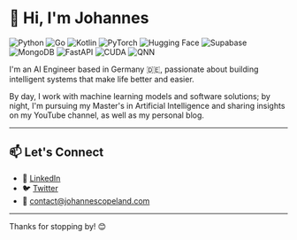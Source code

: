 # 👋 Hi, I'm Johannes

![Python](https://img.shields.io/badge/-Python-3776AB?style=flat&logo=python&logoColor=white)
![Go](https://img.shields.io/badge/-Go-00ADD8?style=flat&logo=go&logoColor=white)
![Kotlin](https://img.shields.io/badge/-Kotlin-7F52FF?style=flat&logo=kotlin&logoColor=white)
![PyTorch](https://img.shields.io/badge/-PyTorch-EE4C2C?style=flat&logo=pytorch&logoColor=white)
![Hugging Face](https://img.shields.io/badge/Hugging%20Face-FFD21E?style=flat&logo=huggingface&logoColor=white)
![Supabase](https://img.shields.io/badge/Supabase-3ECF8E?style=flat&logo=supabase&logoColor=white)
![MongoDB](https://img.shields.io/badge/-MongoDB-47A248?style=flat&logo=mongodb&logoColor=white)
![FastAPI](https://img.shields.io/badge/-FastAPI-009688?style=flat&logo=fastapi&logoColor=white)
![CUDA](https://img.shields.io/badge/CUDA-76B900?style=flat&logo=nvidia&logoColor=white)
![QNN](https://img.shields.io/badge/Snapdragon-c33139?style=flat&logo=snapdragon&logoColor=white)

I'm an AI Engineer based in Germany 🇩🇪, passionate about building intelligent systems that make life better and easier. 

By day, I work with machine learning models and software solutions; by night, I'm pursuing my Master's in Artificial Intelligence and sharing insights on my YouTube channel, as well as my personal blog.

---

## 📫 Let's Connect

- 💼 [LinkedIn](https://www.linkedin.com/in/johannscopeland)
- 🐦 [Twitter](https://twitter.com/AIByJohannes)
- 📧 contact@johannescopeland.com

---

Thanks for stopping by! 😊

